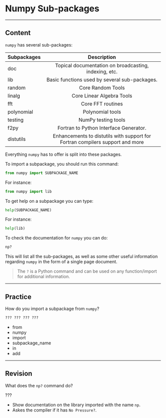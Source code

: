 ﻿---
author: Stefan-Stojanovic

type: normal

category: how to

---

# Numpy Sub-packages

---
## Content

`numpy` has several sub-packages:

| Subpackages |                                  Description                                  |
|-------------|:-----------------------------------------------------------------------------:|
| doc         | Topical documentation on broadcasting, indexing, etc.                         |
| lib         | Basic functions used by several sub-packages.                                 |
| random      | Core Random Tools                                                             |
| linalg      | Core Linear Algebra Tools                                                     |
| fft         | Core FFT routines                                                             |
| polynomial  | Polynomial tools                                                              |
| testing     | NumPy testing tools                                                           |
| f2py        | Fortran to Python Interface Generator.                                        |
| distutils   | Enhancements to distutils with support for Fortran compilers support and more |

Everything `numpy` has to offer is split into these packages. 

To import a subpackage, you should run this command:
```python
from numpy import SUBPACKAGE_NAME
```

For instance:
```Python
from numpy import lib
```

To get help on a subpackage you can type:
```python
help(SUBPACKAGE_NAME)
```

For instance:
```python
help(lib)
```

To check the documentation for `numpy` you can do:
```python
np?
```

This will list all the sub-packages, as well as some other useful information regarding `numpy` in the form of a single page document.

> The `?` is a Python command and can be used on any function/import for additional information.

---
## Practice

How do you import a subpackage from `numpy`?

```python
??? ??? ??? ???
```

- from
- numpy
- import
- subpackage_name
- in
- add

---
## Revision

What does the `np?` command do?

???

- Show documentation on the library imported with the name `np`.
- Askes the compiler if it has `No Pressure?`.


